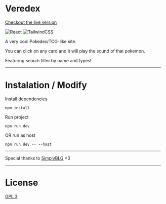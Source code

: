 # Veredex
[Checkout the live version](https://tia-porota.github.io/veredex/)


![React](https://img.shields.io/badge/react-%2320232a.svg?style=for-the-badge&logo=react&logoColor=%2361DAFB)
![TailwindCSS](https://img.shields.io/badge/tailwindcss-%2338B2AC.svg?style=for-the-badge&logo=tailwind-css&logoColor=white)

A very cool Pokedex/TCG-like site.

You can click on any card and it will play the sound of that pokemon.

Featuring search filter by name and types!

---

# Instalation / Modify

Install dependencies

`npm install`

Run project

`npm run dev`

OR run as host

`npm run dev -- --host`

---

Special thanks to [SimplyBLG](https://www.github.com/simplyblgdev) <3

---

# License 
[GPL 3](https://choosealicense.com/licenses/gpl-3.0/)